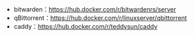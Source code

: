 - bitwarden：https://hub.docker.com/r/bitwardenrs/server
- qBittorrent：https://hub.docker.com/r/linuxserver/qbittorrent
- caddy：https://hub.docker.com/r/teddysun/caddy
